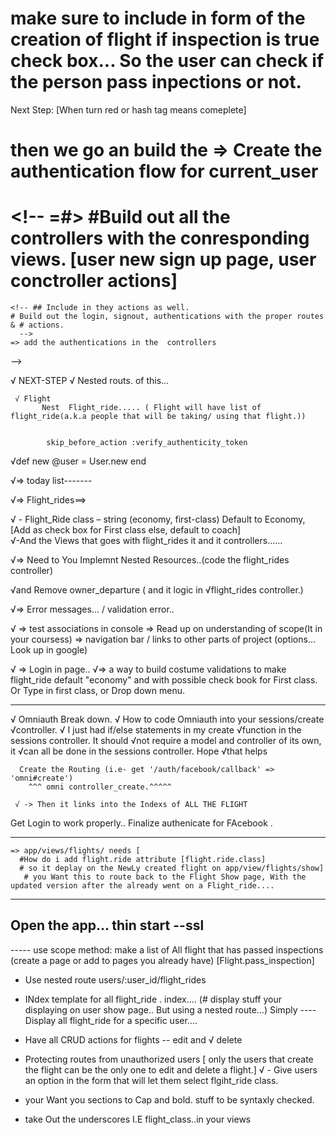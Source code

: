   # make sure to include in form of the creation of flight if inspection is true check box... So the user can check if the person pass inpections or not.


  Next Step:  [When turn red or hash tag means comeplete]

   # then we go an build the => Create the authentication flow for current_user

   # <!-- =#> #Build out all the controllers with the conresponding views.  [user new sign up page, user conctroller actions]
    
    <!-- ## Include in they actions as well.
    # Build out the login, signout, authentications with the proper routes & # actions. 
      -->
    => add the authentications in the  controllers
  -->

   √  NEXT-STEP
    √ Nested routs. of this...

     √ Flight
           Nest  Flight_ride..... ( Flight will have list of flight_ride(a.k.a people that will be taking/ using that flight.))


            skip_before_action :verify_authenticity_token

  √def new
    @user = User.new
  end

  √=> today list-------

 √=>  Flight_rides==> 

  √   - 	Flight_Ride class – string (economy, first-class) Default     to Economy, [Add as check box for First class else,         default to coach]   
  √-And the Views that goes with flight_rides it and it controllers......

  √=> Need to You Implemnt Nested Resources..(code the flight_rides controller)
  
  √and Remove owner_departure ( and it logic in √flight_rides controller.)

  <!-- VVVThis is the next pieceVVV -->

  √=> Error messages... / validation error..

 √ => test associations in console
  => Read up on understanding of scope(It in your coursess)
  => navigation bar / links to other parts of project (options... Look up in google)

  √ => Login in page..
   √=> a way to build costume validations to make flight_ride default "economy" and with possible check book for First class. Or  Type in first class, or Drop down menu.
   

   ----------------------
  √ Omniauth Break down.
    √ How to code Omniauth into your sessions/create √controller.
    √ I just had if/else statements in my create √function in the sessions controller. It should √not require a model and controller of its own, it √can all be done in the sessions controller. Hope √that helps


      Create the Routing (i.e- get '/auth/facebook/callback' => 'omni#create') 
        ^^^ omni controller_create.^^^^^

     √ -> Then it links into the Indexs of ALL THE FLIGHT

 Get Login to work properly..
 Finalize authenicate for FAcebook .

   ---------------
   
    => app/views/flights/ needs [
      #How do i add flight.ride attribute [flight.ride.class]
      # so it deplay on the NewLy created flight on app/view/flights/show]
       # you Want this to route back to the Flight Show page, With the updated version after the already went on a Flight_ride....

---------------------
  Open the app...
thin start --ssl
--------------------------
  ----- use scope method: make a list of All flight that has passed inspections (create a page or add to pages you already have)
[Flight.pass_inspection]
<!-- >>>>> -->
  - Use nested route users/:user_id/flight_rides 
  - INdex template for all flight_ride . index.... (# display stuff your displaying on user show page.. But using a nested route...) Simply ---- Display all flight_ride for a specific user....

  - Have all CRUD actions for flights -- edit and √ delete
  - Protecting routes from unauthorized users [ only the users that create the flight can be the only one to edit and delete a flight.]
 √ - Give users an option in the form that will let them select flgiht_ride class.
  - your Want you sections to Cap and bold. stuff to be syntaxly checked. 
  - take Out the underscores I.E flight_class..in your views

